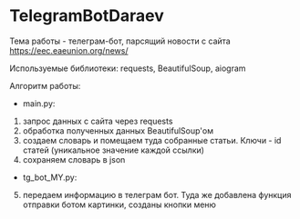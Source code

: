 # TelegramBotDaraev
Тема работы - телеграм-бот, парсящий новости с сайта https://eec.eaeunion.org/news/

Используемые библиотеки: requests, BeautifulSoup, aiogram

Алгоритм работы:
- main.py:
1. запрос данных с сайта через requests
2. обработка полученных данных BeautifulSoup'ом
3. создаем словарь и помещаем туда собранные статьи. Ключи - id статей (уникальное значение каждой ссылки)
4. сохраняем словарь в json
- tg_bot_MY.py:
5. передаем информацию в телеграм бот. Туда же добавлена функция отправки ботом картинки, созданы кнопки меню
